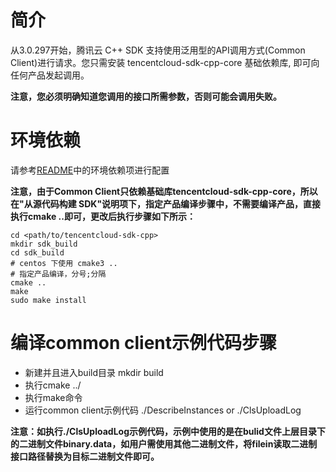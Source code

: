 # 简介
从3.0.297开始，腾讯云 C++ SDK 支持使用泛用型的API调用方式(Common Client)进行请求。您只需安装 tencentcloud-sdk-cpp-core 基础依赖库, 即可向任何产品发起调用。

**注意，您必须明确知道您调用的接口所需参数，否则可能会调用失败。**

# 环境依赖
请参考[README](https://github.com/milezhang/tencentcloud-sdk-cpp/blob/master/README.md)中的环境依赖项进行配置

**注意，由于Common Client只依赖基础库tencentcloud-sdk-cpp-core，所以在"从源代码构建 SDK"说明项下，指定产品编译步骤中，不需要编译产品，直接执行cmake ..即可，更改后执行步骤如下所示：**

```
cd <path/to/tencentcloud-sdk-cpp>
mkdir sdk_build
cd sdk_build
# centos 下使用 cmake3 ..
# 指定产品编译，分号;分隔
cmake ..
make
sudo make install
```

# 编译common client示例代码步骤

- 新建并且进入build目录 mkdir build
- 执行cmake ../
- 执行make命令
- 运行common client示例代码  ./DescribeInstances or ./ClsUploadLog 

**注意：如执行./ClsUploadLog示例代码，示例中使用的是在bulid文件上层目录下的二进制文件binary.data，如用户需使用其他二进制文件，将filein读取二进制接口路径替换为目标二进制文件即可。**
